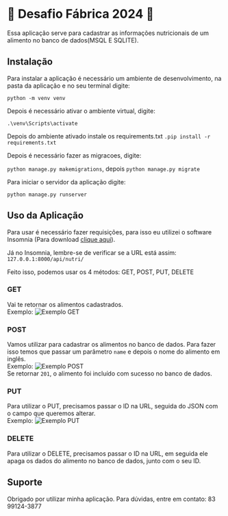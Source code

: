 # :hammer: Desafio Fábrica 2024 :hammer:

Essa aplicação serve para cadastrar as informações nutricionais de um alimento no banco de dados(MSQL E SQLITE).

## Instalação

Para instalar a aplicação é necessário um ambiente de desenvolvimento, na pasta da aplicação e no seu terminal digite:

`python -m venv venv`

Depois é necessário ativar o ambiente virtual, digite:

`.\venv\Scripts\activate`

Depois do ambiente ativado instale os requirements.txt
`.pip install -r requirements.txt`

Depois é necessário fazer as migracoes, digite:

`python manage.py makemigrations`, depois `python manage.py migrate`

Para iniciar o servidor da aplicação digite:

`python manage.py runserver`


## Uso da Aplicação

Para usar é necessário fazer requisições, para isso eu utilizei o software Insomnia (Para download [clique aqui](https://insomnia.rest/download)).

Já no Insomnia, lembre-se de verificar se a URL está assim: `127.0.0.1:8000/api/nutri/`

Feito isso, podemos usar os 4 métodos: GET, POST, PUT, DELETE

### GET

Vai te retornar os alimentos cadastrados.  
Exemplo: ![Exemplo GET](https://github.com/srpavani/DesafioFabrica2024/assets/53492119/7bf2a69b-0444-447d-8fff-5017e8e1b550)

### POST

Vamos utilizar para cadastrar os alimentos no banco de dados. Para fazer isso temos que passar um parâmetro `name` e depois o nome do alimento em inglês.  
Exemplo: ![Exemplo POST](https://prnt.sc/oORdKxKF4fxA)  
Se retornar `201`, o alimento foi incluído com sucesso no banco de dados.

### PUT

Para utilizar o PUT, precisamos passar o ID na URL, seguida do JSON com o campo que queremos alterar.  
Exemplo: ![Exemplo PUT](https://prnt.sc/sAqhme-3hmGD)

### DELETE

Para utilizar o DELETE, precisamos passar o ID na URL, em seguida ele apaga os dados do alimento no banco de dados, junto com o seu ID.

## Suporte

Obrigado por utilizar minha aplicação. Para dúvidas, entre em contato: 83 99124-3877
